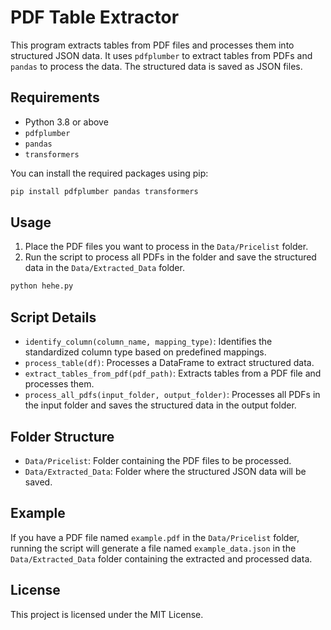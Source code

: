 # PDF Table Extractor

This program extracts tables from PDF files and processes them into structured JSON data. It uses `pdfplumber` to extract tables from PDFs and `pandas` to process the data. The structured data is saved as JSON files.

## Requirements

- Python 3.8 or above
- `pdfplumber`
- `pandas`
- `transformers`

You can install the required packages using pip:

```sh
pip install pdfplumber pandas transformers
```

## Usage

1. Place the PDF files you want to process in the `Data/Pricelist` folder.
2. Run the script to process all PDFs in the folder and save the structured data in the `Data/Extracted_Data` folder.

```sh
python hehe.py
```

## Script Details

- `identify_column(column_name, mapping_type)`: Identifies the standardized column type based on predefined mappings.
- `process_table(df)`: Processes a DataFrame to extract structured data.
- `extract_tables_from_pdf(pdf_path)`: Extracts tables from a PDF file and processes them.
- `process_all_pdfs(input_folder, output_folder)`: Processes all PDFs in the input folder and saves the structured data in the output folder.

## Folder Structure

- `Data/Pricelist`: Folder containing the PDF files to be processed.
- `Data/Extracted_Data`: Folder where the structured JSON data will be saved.

## Example

If you have a PDF file named `example.pdf` in the `Data/Pricelist` folder, running the script will generate a file named `example_data.json` in the `Data/Extracted_Data` folder containing the extracted and processed data.

## License

This project is licensed under the MIT License.